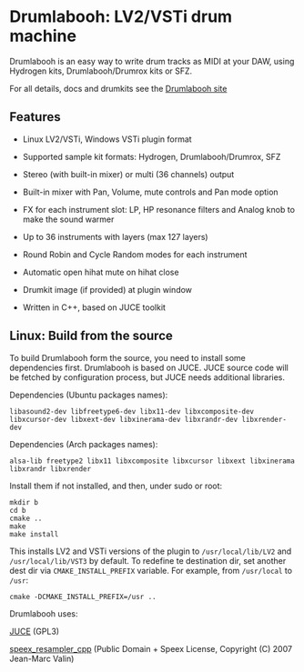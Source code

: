 # Drumlabooh: LV2/VSTi drum machine

Drumlabooh is an easy way to write drum tracks as MIDI at your DAW, using Hydrogen kits, Drumlabooh/Drumrox kits or SFZ.

For all details, docs and drumkits see the [Drumlabooh site](https://psemiletov.github.io/drumlabooh/)


## Features

* Linux LV2/VSTi, Windows VSTi plugin format

* Supported sample kit formats: Hydrogen, Drumlabooh/Drumrox, SFZ

* Stereo (with built-in mixer) or multi (36 channels) output

* Built-in mixer with Pan, Volume, mute controls and Pan mode option

* FX for each instrument slot: LP, HP resonance filters and Analog knob to make the sound warmer

* Up to 36 instruments with layers (max 127 layers)

* Round Robin and Cycle Random modes for each instrument

* Automatic open hihat mute on hihat close

* Drumkit image (if provided) at plugin window

* Written in C++, based on JUCE toolkit


## Linux: Build from the source

To build Drumlabooh form the source, you need to install some dependencies first. Drumlabooh is based on JUCE. JUCE source code will be fetched by configuration process, but JUCE needs additional libraries.

Dependencies (Ubuntu packages names):

``libasound2-dev
libfreetype6-dev
libx11-dev
libxcomposite-dev
libxcursor-dev
libxext-dev
libxinerama-dev
libxrandr-dev
libxrender-dev``


Dependencies (Arch packages names):


``alsa-lib
freetype2
libx11
libxcomposite
libxcursor
libxext
libxinerama
libxrandr
libxrender``

Install them if not installed, and then, under sudo or root:

```
mkdir b
cd b
cmake ..
make
make install
```

This installs LV2 and VSTi versions of the plugin to ``/usr/local/lib/LV2`` and ``/usr/local/lib/VST3`` by default. To redefine te destination dir, set another dest dir via ``CMAKE_INSTALL_PREFIX`` variable. For example, from ``/usr/local`` to ``/usr``:

```
cmake -DCMAKE_INSTALL_PREFIX=/usr ..
```

Drumlabooh uses:

[JUCE](https://juce.com) (GPL3)

[speex_resampler_cpp](https://github.com/libaudioverse/speex_resampler_cpp) (Public Domain + Speex License, Copyright (C) 2007 Jean-Marc Valin)